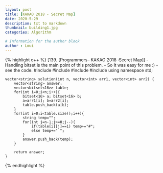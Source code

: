 ```yaml
---
layout: post
title: [KAKAO 2018 - Secret Map]
date: 2020-5-29
description: txt to markdown
thumbnail: building1.jpg
categories: Algorithm

# Information for the author block
author : Loui
---
```


{% highlight c++ %}
	﻿[139. [Programmers– KAKAO 2018 :Secret Map]]
	- Handling bitset is the main point of this problem.
	- So It was easy for me :)
	- see the code.
	#include <string>
	#include <vector>
	#include<iostream>
	#include<bitset>
	using namespace std;
	
	vector<string> solution(int n, vector<int> arr1, vector<int> arr2) {
	    vector<string> answer;
	    vector<bitset<16>> table;
	    for(int i=0;i<n;i++){
	        bitset<16> a; bitset<16> b;
	        a=arr1[i]; b=arr2[i];
	        table.push_back(a|b);
	    }
	    for(int i=0;i<table.size();i++){
	        string temp="";
	        for(int j=n-1;j>=0;j--){
	            if(table[i][j]==1) temp+="#";
	            else temp+=" ";
	        }
	        answer.push_back(temp);
	    }
	    
	    return answer;
	}
	
{% endhighlight %}
